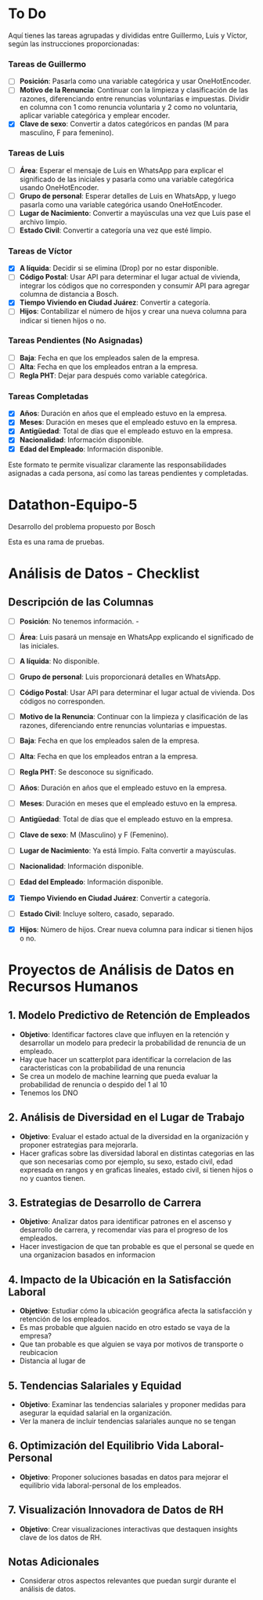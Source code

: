 # To Do
Aquí tienes las tareas agrupadas y divididas entre Guillermo, Luis y Víctor, según las instrucciones proporcionadas:

### Tareas de Guillermo
- [ ] **Posición**: Pasarla como una variable categórica y usar OneHotEncoder.
- [ ] **Motivo de la Renuncia**: Continuar con la limpieza y clasificación de las razones, diferenciando entre renuncias voluntarias e impuestas. Dividir en columna con 1 como renuncia voluntaria y 2 como no voluntaria, aplicar variable categórica y emplear encoder.
- [X] **Clave de sexo**: Convertir a datos categóricos en pandas (M para masculino, F para femenino).

### Tareas de Luis
- [ ] **Área**: Esperar el mensaje de Luis en WhatsApp para explicar el significado de las iniciales y pasarla como una variable categórica usando OneHotEncoder.
- [ ] **Grupo de personal**: Esperar detalles de Luis en WhatsApp, y luego pasarla como una variable categórica usando OneHotEncoder.
- [ ] **Lugar de Nacimiento**: Convertir a mayúsculas una vez que Luis pase el archivo limpio.
- [ ] **Estado Civil**: Convertir a categoría una vez que esté limpio.

### Tareas de Víctor
- [X] **A líquida**: Decidir si se elimina (Drop) por no estar disponible.
- [ ] **Código Postal**: Usar API para determinar el lugar actual de vivienda, integrar los códigos que no corresponden y consumir API para agregar columna de distancia a Bosch.
- [X] **Tiempo Viviendo en Ciudad Juárez**: Convertir a categoría.
- [ ] **Hijos**: Contabilizar el número de hijos y crear una nueva columna para indicar si tienen hijos o no.

### Tareas Pendientes (No Asignadas)
- [ ] **Baja**: Fecha en que los empleados salen de la empresa.
- [ ] **Alta**: Fecha en que los empleados entran a la empresa.
- [ ] **Regla PHT**: Dejar para después como variable categórica.

### Tareas Completadas
- [X] **Años**: Duración en años que el empleado estuvo en la empresa.
- [X] **Meses**: Duración en meses que el empleado estuvo en la empresa.
- [X] **Antigüedad**: Total de días que el empleado estuvo en la empresa.
- [X] **Nacionalidad**: Información disponible.
- [X] **Edad del Empleado**: Información disponible.

Este formato te permite visualizar claramente las responsabilidades asignadas a cada persona, así como las tareas pendientes y completadas.

# Datathon-Equipo-5
Desarrollo del problema propuesto por Bosch 

Esta es una rama de pruebas. 


# Análisis de Datos - Checklist

## Descripción de las Columnas

- [ ] **Posición**: No tenemos información. - 
- [ ] **Área**: Luis pasará un mensaje en WhatsApp explicando el significado de las iniciales.
- [ ] **A líquida**: No disponible.
- [ ] **Grupo de personal**: Luis proporcionará detalles en WhatsApp.
- [ ] **Código Postal**: Usar API para determinar el lugar actual de vivienda. Dos códigos no corresponden.
- [ ] **Motivo de la Renuncia**: Continuar con la limpieza y clasificación de las razones, diferenciando entre renuncias voluntarias e impuestas.
- [ ] **Baja**: Fecha en que los empleados salen de la empresa.
- [ ] **Alta**: Fecha en que los empleados entran a la empresa.
- [ ] **Regla PHT**: Se desconoce su significado.
- [ ] **Años**: Duración en años que el empleado estuvo en la empresa.
- [ ] **Meses**: Duración en meses que el empleado estuvo en la empresa.
- [ ] **Antigüedad**: Total de días que el empleado estuvo en la empresa.
- [ ] **Clave de sexo**: M (Masculino) y F (Femenino).
- [ ] **Lugar de Nacimiento**: Ya está limpio. Falta convertir a mayúsculas.
- [ ] **Nacionalidad**: Información disponible.
- [ ] **Edad del Empleado**: Información disponible.
- [X] **Tiempo Viviendo en Ciudad Juárez**: Convertir a categoría.
- [ ] **Estado Civil**: Incluye soltero, casado, separado.
- [X] **Hijos**: Número de hijos. Crear nueva columna para indicar si tienen hijos o no.


# Proyectos de Análisis de Datos en Recursos Humanos

## 1. Modelo Predictivo de Retención de Empleados
- **Objetivo**: Identificar factores clave que influyen en la retención y desarrollar un modelo para predecir la probabilidad de renuncia de un empleado.
- Hay que hacer un scatterplot para identificar la correlacion de las caracteristicas con la probabilidad de una renuncia
- Se crea un modelo de machine learning que pueda evaluar la probabilidad de renuncia o despido del 1 al 10
- Tenemos los DNO

## 2. Análisis de Diversidad en el Lugar de Trabajo
- **Objetivo**: Evaluar el estado actual de la diversidad en la organización y proponer estrategias para mejorarla.
- Hacer graficas sobre las diversidad laboral en distintas categorias en las que son necesarias como por ejemplo, su sexo, estado civil, edad expresada en rangos y en graficas lineales, estado civil, si tienen hijos o no y cuantos tienen.

## 3. Estrategias de Desarrollo de Carrera
- **Objetivo**: Analizar datos para identificar patrones en el ascenso y desarrollo de carrera, y recomendar vías para el progreso de los empleados.
- Hacer investigacion de que tan probable es que el personal se quede en una organizacion basados en informacion

## 4. Impacto de la Ubicación en la Satisfacción Laboral
- **Objetivo**: Estudiar cómo la ubicación geográfica afecta la satisfacción y retención de los empleados.
- Es mas probable que alguien nacido en otro estado se vaya de la empresa? 
- Que tan probable es que alguien se vaya por motivos de transporte o reubicacion
- Distancia al lugar de

## 5. Tendencias Salariales y Equidad
- **Objetivo**: Examinar las tendencias salariales y proponer medidas para asegurar la equidad salarial en la organización.
- Ver la manera de incluir tendencias salariales aunque no se tengan

## 6. Optimización del Equilibrio Vida Laboral-Personal
- **Objetivo**: Proponer soluciones basadas en datos para mejorar el equilibrio vida laboral-personal de los empleados.

## 7. Visualización Innovadora de Datos de RH
- **Objetivo**: Crear visualizaciones interactivas que destaquen insights clave de los datos de RH.

## Notas Adicionales
- Considerar otros aspectos relevantes que puedan surgir durante el análisis de datos.
